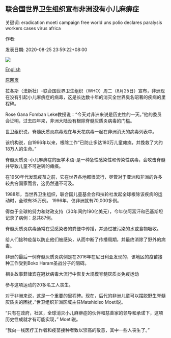 ## 联合国世界卫生组织宣布非洲没有小儿麻痹症

关键词: eradication moeti campaign free world uns polio declares paralysis workers cases virus africa

作者: 

发表日期: 2020-08-25 23:59:22+08:00

![](https://www.straitstimes.com/sites/default/files/styles/x_large/public/articles/2020/08/25/af-africa-polio_250820.jpg?itok=lZ9GAcxS)

[English](UN%E2%80%99s%20WHO%20declares%20Africa%20free%20of%20polio.md)

[原网页](https://www.straitstimes.com/world/africa/africa-to-be-declared-polio-free)

拉各斯（法新社）–联合国世界卫生组织（WHO）周二（8月25日）宣布，非洲现在没有引起小儿麻痹症的病毒，这是长达数十年的消灭全世界臭名昭著的疾病的里程碑。

Rose Gana Fomban Leke教授说：“今天对非洲来说是历史性的一天。”他的委员会证明，过去四年来，非洲大陆没有根除脊髓灰质炎病毒的门槛。

世卫组织说，脊髓灰质炎病毒现在与天花病毒一起在非洲消灭的病毒列表中。

该机构说，自1996年以来，根除工作“已防止多达180万儿童瘫痪，并挽救了大约18万人的生命。”

脊髓灰质炎-小儿麻痹症的医学术语-是一种急性感染性和传染性病毒，会攻击脊髓并导致儿童不可逆转的瘫痪。

在1950年代发现疫苗之前，它在世界各地都很流行，尽管对于亚洲和非洲的许多较贫穷国家而言，这仍然遥不可及。

1988年，当世界卫生组织，联合国儿童基金会和扶轮社发起全球根除该疾病的运动时，全球有35万例。 1996年，仅非洲就有70,000多例。

得益于全球的努力和财政支持（30年间约190亿美元），今年仅阿富汗和巴基斯坦记录了病例：总共87例。

脊髓灰质炎病毒通常在受感染者的粪便中传播，并通过被污染的水或食物吸收。

给人们接种疫苗以防止他们被感染，从而中断了传播周期，并最终消除了野外的病毒。

非洲的最后一例脊髓灰质炎病例是在2016年在尼日利亚发现的，该地区的疫苗接种工作受到Boko Haram圣战分子的阻碍。

相关故事菲律宾在冠状病毒大流行中恢复大规模脊髓灰质炎免疫运动

参与这项运动的20多名工人丧生。

对于非洲来说，这是一个重要的里程碑。现在，后代的非洲儿童可以摆脱野生脊髓灰质炎的困扰，”世卫组织非洲区域主任Matshidiso Moeti说。

“只有在政府，社区，全球消灭小儿麻痹症的伙伴和慈善家的领导和承诺下，这项历史性成就才有可能实现，” Moeti说。

“我向一线医疗工作者和疫苗接种者致以崇高的敬意，其中一些人丧生了。”